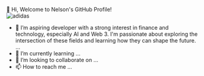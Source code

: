 👋 Hi, Welcome to Nelson's GitHub Profile!  
![adidas](https://github.com/MjubaBlock007/MjubaBlock007/assets/131981996/56406c50-2ac4-49c8-bb61-b3aeb03fc695)



- 👀 I’m aspiring developer with a strong interest in finance and technology, especially AI and Web 3. I'm passionate about exploring the intersection of these fields and learning how they can shape the future. ...
- 🌱 I’m currently learning ...
- 💞️ I’m looking to collaborate on ...
- 📫 How to reach me ...

<!---
MjubaBlock007/MjubaBlock007 is a ✨ special ✨ repository because its `README.md` (this file) appears on your GitHub profile.
You can click the Preview link to take a look at your changes.
--->
